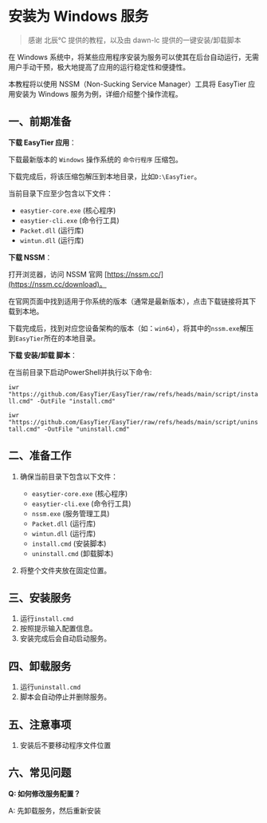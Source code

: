 # 安装为 Windows 服务

> 感谢 北辰℃ 提供的教程，以及由 dawn-lc 提供的一键安装/卸载脚本

在 Windows 系统中，将某些应用程序安装为服务可以使其在后台自动运行，无需用户手动干预，极大地提高了应用的运行稳定性和便捷性。

本教程将以使用 NSSM（Non-Sucking Service Manager）工具将 EasyTier 应用安装为 Windows 服务为例，详细介绍整个操作流程。

## 一、前期准备

**下载 EasyTier 应用**：

下载最新版本的 `Windows` 操作系统的 `命令行程序` 压缩包。

下载完成后，将该压缩包解压到本地目录，比如`D:\EasyTier`。

当前目录下应至少包含以下文件：
   - `easytier-core.exe` (核心程序)
   - `easytier-cli.exe` (命令行工具)
   - `Packet.dll` (运行库)
   - `wintun.dll` (运行库)

**下载 NSSM**：

打开浏览器，访问 NSSM 官网 [https://nssm.cc/](https://nssm.cc/download)。

在官网页面中找到适用于你系统的版本（通常是最新版本），点击下载链接将其下载到本地。

下载完成后，找到对应您设备架构的版本（如：`win64`），将其中的`nssm.exe`解压到`EasyTier`所在的本地目录。


**下载 安装/卸载 脚本**：

在当前目录下启动PowerShell并执行以下命令:

`iwr "https://github.com/EasyTier/EasyTier/raw/refs/heads/main/script/install.cmd" -OutFile "install.cmd"`

`iwr "https://github.com/EasyTier/EasyTier/raw/refs/heads/main/script/uninstall.cmd" -OutFile "uninstall.cmd"`

## 二、准备工作

1. 确保当前目录下包含以下文件：
   - `easytier-core.exe` (核心程序)
   - `easytier-cli.exe` (命令行工具)
   - `nssm.exe` (服务管理工具)
   - `Packet.dll` (运行库)
   - `wintun.dll` (运行库)
   - `install.cmd` (安装脚本)
   - `uninstall.cmd` (卸载脚本)

2. 将整个文件夹放在固定位置。

## 三、安装服务

1. 运行`install.cmd`
2. 按照提示输入配置信息。
4. 安装完成后会自动启动服务。

## 四、卸载服务

1. 运行`uninstall.cmd`
2. 脚本会自动停止并删除服务。

## 五、注意事项

1. 安装后不要移动程序文件位置

## 六、常见问题

**Q: 如何修改服务配置？**

A: 先卸载服务，然后重新安装
